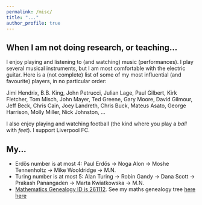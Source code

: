 ```yaml
---
permalink: /misc/
title: "..."
author_profile: true
---
```


## When I am not doing research, or teaching...
I enjoy playing and listening to (and watching) music (performances). I play several musical instruments, but I am most comfortable with the electric guitar. Here is a (not complete) list of some of my most influential (and favourite) players, in no particular order:

Jimi Hendrix, B.B. King, John Petrucci, Julian Lage, Paul Gilbert, Kirk Fletcher, Tom Misch, John Mayer, Ted Greene, Gary Moore, David Gilmour, Jeff Beck, Chris Cain, Joey Landreth, Chris Buck, Mateus Asato, George Harrison, Molly Miller, Nick Johnston, ...

I also enjoy playing and watching football (the kind where you play a *ball* with *feet*). I support Liverpool FC.

## My...
- Erdős number is at most 4: Paul Erdős -> Noga Alon -> Moshe Tennenholtz -> Mike Wooldridge -> M.N.
- Turing number is at most 5: Alan Turing -> Robin Gandy -> Dana Scott -> Prakash Panangaden -> Marta Kwiatkowska -> M.N.
- [Mathematics Genealogy ID is 261112](https://genealogy.math.ndsu.nodak.edu/id.php?id=261112). See my maths genealogy tree [here](https://valvestate.github.io/images/math_gen.png) <a href="https://valvestate.github.io/images/math_gen.png?ref=https://valvestate.github.io/images/math_gen.png" target="_blank" rel="nofollow noopener noreferrer">here</a>

